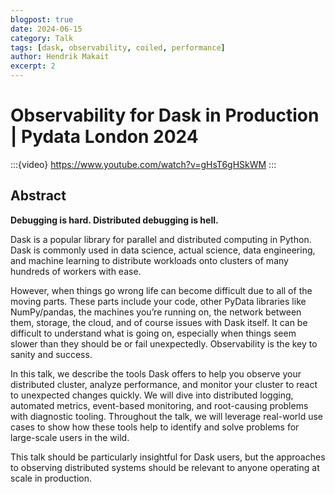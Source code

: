 ```yaml
---
blogpost: true
date: 2024-06-15
category: Talk
tags: [dask, observability, coiled, performance]
author: Hendrik Makait
excerpt: 2
---
```

# Observability for Dask in Production | Pydata London 2024

:::{video} https://www.youtube.com/watch?v=gHsT6gHSkWM
:::

## Abstract

**Debugging is hard. Distributed debugging is hell.**

Dask is a popular library for parallel and distributed computing in Python.
Dask is commonly used in data science, actual science, data engineering, and machine learning to distribute workloads onto clusters of many hundreds of workers with ease.

However, when things go wrong life can become difficult due to all of the moving parts.
These parts include your code, other PyData libraries like NumPy/pandas, the machines you’re running on, the network between them, storage, the cloud, and of course issues with Dask itself.
It can be difficult to understand what is going on, especially when things seem slower than they should be or fail unexpectedly.
Observability is the key to sanity and success.

In this talk, we describe the tools Dask offers to help you observe your distributed cluster, analyze performance, and monitor your cluster to react to unexpected changes quickly.
We will dive into distributed logging, automated metrics, event-based monitoring, and root-causing problems with diagnostic tooling.
Throughout the talk, we will leverage real-world use cases to show how these tools help to identify and solve problems for large-scale users in the wild.

This talk should be particularly insightful for Dask users, but the approaches to observing distributed systems should be relevant to anyone operating at scale in production.
